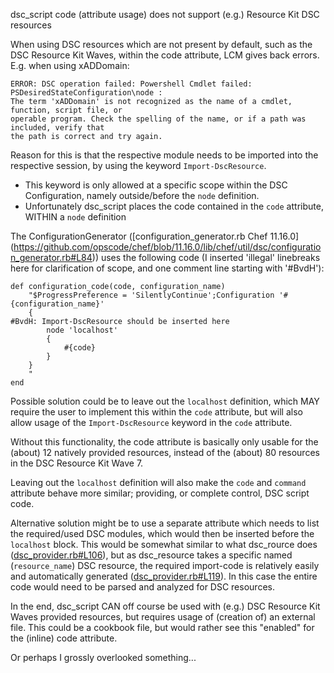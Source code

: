 dsc_script code (attribute usage) does not support (e.g.) Resource Kit DSC resources

When using DSC resources which are not present by default, such as the DSC Resource Kit Waves, within the code attribute, LCM gives back errors. E.g. when using xADDomain:
```
ERROR: DSC operation failed: Powershell Cmdlet failed: PSDesiredStateConfiguration\node :
The term 'xADDomain' is not recognized as the name of a cmdlet, function, script file, or
operable program. Check the spelling of the name, or if a path was included, verify that
the path is correct and try again.
```

Reason for this is that the respective module needs to be imported into the respective session, by using the keyword `Import-DscResource`.

* This keyword is only allowed at a specific scope within the DSC Configuration, namely outside/before the `node` definition.
* Unfortunately dsc_script places the code contained in the `code` attribute, WITHIN a `node` definition

The ConfigurationGenerator ([configuration_generator.rb Chef 11.16.0] (https://github.com/opscode/chef/blob/11.16.0/lib/chef/util/dsc/configuration_generator.rb#L84)) uses the following code (I inserted 'illegal' linebreaks here for clarification of scope, and one comment line starting with '#BvdH'):
```
def configuration_code(code, configuration_name)
    "$ProgressPreference = 'SilentlyContinue';Configuration '#{configuration_name}'
    {
#BvdH: Import-DscResource should be inserted here
        node 'localhost'
        {
            #{code}
        }
    }
    "
end
```


Possible solution could be to leave out the `localhost` definition, which MAY require the user to implement this within the `code` attribute, but will also allow usage of the `Import-DscResource` keyword in the `code` attribute.

Without this functionality, the code attribute is basically only usable for the (about) 12 natively provided resources, instead of the (about) 80 resources in the DSC Resource Kit Wave 7.

Leaving out the `localhost` definition will also make the `code` and `command` attribute behave more similar; providing, or complete control, DSC script code.


Alternative solution might be to use a separate attribute which needs to list the required/used DSC modules, which would then be inserted before the `localhost` block. This would be somewhat similar to what dsc_rource does ([dsc_provider.rb#L106](https://github.com/opscode-cookbooks/dsc/blob/master/libraries/dsc_provider.rb#L106)), but as dsc_resource takes a specific named (`resource_name`) DSC resource, the required import-code is relatively easily and automatically generated ([dsc_provider.rb#L119](https://github.com/opscode-cookbooks/dsc/blob/master/libraries/dsc_provider.rb#L119)). In this case the entire code would need to be parsed and analyzed for DSC resources.


In the end, dsc_script CAN off course be used with (e.g.) DSC Resource Kit Waves provided resources, but requires usage of (creation of) an external file. This could be a cookbook file, but would rather see this "enabled" for the (inline) code attribute.

Or perhaps I grossly overlooked something...
